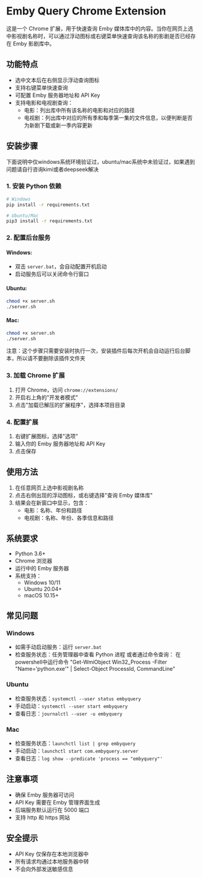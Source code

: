 # Emby Query Chrome Extension

这是一个 Chrome 扩展，用于快速查询 Emby 媒体库中的内容。当你在网页上选中影视剧名称时，可以通过浮动图标或右键菜单快速查询该名称的影剧是否已经存在 Emby 影剧库中。

## 功能特点

- 选中文本后在右侧显示浮动查询图标
- 支持右键菜单快速查询
- 可配置 Emby 服务器地址和 API Key
- 支持电影和电视剧查询：
    - 电影：列出库中所有该名称的电影和对应的路径
    - 电视剧：列出库中对应的所有季和每季第一集的文件信息，以便判断是否为新剧下载或新一季内容更新
## 安装步骤
下面说明中仅windows系统环境验证过，ubuntu/mac系统中未验证过，如果遇到问题请自行咨询kimi或者deepseek解决
### 1. 安装 Python 依赖

```bash
# Windows
pip install -r requirements.txt

# Ubuntu/Mac
pip3 install -r requirements.txt
```

### 2. 配置后台服务

#### Windows:
- 双击 `server.bat`，会自动配置开机启动
- 启动服务后可以关闭命令行窗口

#### Ubuntu:
```bash
chmod +x server.sh
./server.sh
```

#### Mac:
```bash
chmod +x server.sh
./server.sh
```

注意：这个步骤只需要安装时执行一次，安装插件后每次开机会自动运行后台脚本，所以请不要删除该插件文件夹

### 3. 加载 Chrome 扩展

1. 打开 Chrome，访问 `chrome://extensions/`
2. 开启右上角的"开发者模式"
3. 点击"加载已解压的扩展程序"，选择本项目目录

### 4. 配置扩展

1. 右键扩展图标，选择"选项"
2. 输入你的 Emby 服务器地址和 API Key
3. 点击保存

## 使用方法

1. 在任意网页上选中影视剧名称
2. 点击右侧出现的浮动图标，或右键选择"查询 Emby 媒体库"
3. 结果会在新窗口中显示，包含：
   - 电影：名称、年份和路径
   - 电视剧：名称、年份、各季信息和路径

## 系统要求

- Python 3.6+
- Chrome 浏览器
- 运行中的 Emby 服务器
- 系统支持：
  - Windows 10/11
  - Ubuntu 20.04+
  - macOS 10.15+

## 常见问题

### Windows
- 如需手动启动服务：运行 `server.bat`
- 检查服务状态：任务管理器中查看 Python 进程
  或者通过命令查询： 在powershell中运行命令 "Get-WmiObject Win32_Process -Filter "Name='python.exe'" | Select-Object ProcessId, CommandLine"

### Ubuntu
- 检查服务状态：`systemctl --user status embyquery`
- 手动启动：`systemctl --user start embyquery`
- 查看日志：`journalctl --user -u embyquery`

### Mac
- 检查服务状态：`launchctl list | grep embyquery`
- 手动启动：`launchctl start com.embyquery.server`
- 查看日志：`log show --predicate 'process == "embyquery"'`

## 注意事项

- 确保 Emby 服务器可访问
- API Key 需要在 Emby 管理界面生成
- 后端服务默认运行在 5000 端口
- 支持 http 和 https 网站

## 安全提示

- API Key 仅保存在本地浏览器中
- 所有请求均通过本地服务器中转
- 不会向外部发送敏感信息
